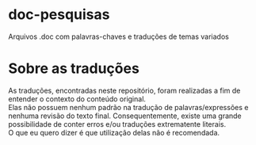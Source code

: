 # doc-pesquisas
Arquivos .doc com palavras-chaves e traduções de temas variados

# Sobre as traduções
As traduções, encontradas neste repositório, foram realizadas a fim de entender o contexto do conteúdo original.  
Elas não possuem nenhum padrão na tradução de palavras/expressões e nenhuma revisão do texto final. Consequentemente, existe uma grande possibilidade de conter erros e/ou traduções extrematente literais.  
O que eu quero dizer é que utilização delas não é recomendada.
